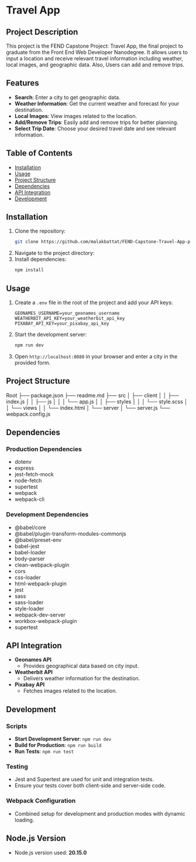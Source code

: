 # Travel App

## Project Description
This project is the FEND Capstone Project: Travel App, the final project to graduate from the Front End Web Developer Nanodegree. It allows users to input a location and receive relevant travel information including weather, local images, and geographic data. Also, Users can add and remove trips.

## Features
- **Search**: Enter a city to get geographic data.
- **Weather Information**: Get the current weather and forecast for your destination.
- **Local Images**: View images related to the location.
- **Add/Remove Trips**: Easily add and remove trips for better planning.
- **Select Trip Date**: Choose your desired travel date and see relevant information.

## Table of Contents
- [Installation](#installation)
- [Usage](#usage)
- [Project Structure](#project-structure)
- [Dependencies](#dependencies)
- [API Integration](#api-integration)
- [Development](#development)

## Installation
1. Clone the repository:
    ```sh
    git clone https://github.com/malakbattat/FEND-Capstone-Travel-App-proj.git
    ```
2. Navigate to the project directory:
3. Install dependencies:
    ```sh
    npm install
    ```

## Usage
1. Create a `.env` file in the root of the project and add your API keys:
    ```
    GEONAMES_USERNAME=your_geonames_username
    WEATHERBIT_API_KEY=your_weatherbit_api_key
    PIXABAY_API_KEY=your_pixabay_api_key
    ```
2. Start the development server:
    ```sh
    npm run dev
    ```
3. Open `http://localhost:8080` in your browser and enter a city in the provided form.

## Project Structure
Root
├── package.json
├── readme.md
├── src
│   ├── client
│   │   ├── index.js
│   │   ├── js
│   │   │   └── app.js
│   │   ├── styles
│   │   │   └── style.scss
│   │   └── views
│   │       └── index.html 
│   └── server
│       └── server.js
└── webpack.config.js

## Dependencies
### Production Dependencies
- dotenv
- express
- jest-fetch-mock
- node-fetch
- supertest
- webpack
- webpack-cli

### Development Dependencies
- @babel/core
- @babel/plugin-transform-modules-commonjs
- @babel/preset-env
- babel-jest
- babel-loader
- body-parser
- clean-webpack-plugin
- cors
- css-loader
- html-webpack-plugin
- jest
- sass
- sass-loader
- style-loader
- webpack-dev-server
- workbox-webpack-plugin
- supertest

## API Integration
- **Geonames API**
    - Provides geographical data based on city input.
- **Weatherbit API**
    - Delivers weather information for the destination.
- **Pixabay API**
    - Fetches images related to the location.

## Development
### Scripts
- **Start Development Server**: `npm run dev`
- **Build for Production**: `npm run build`
- **Run Tests**: `npm run test`

### Testing
- Jest and Supertest are used for unit and integration tests.
- Ensure your tests cover both client-side and server-side code.

### Webpack Configuration
- Combined setup for development and production modes with dynamic loading.

## Node.js Version
- Node.js version used: **20.15.0**
